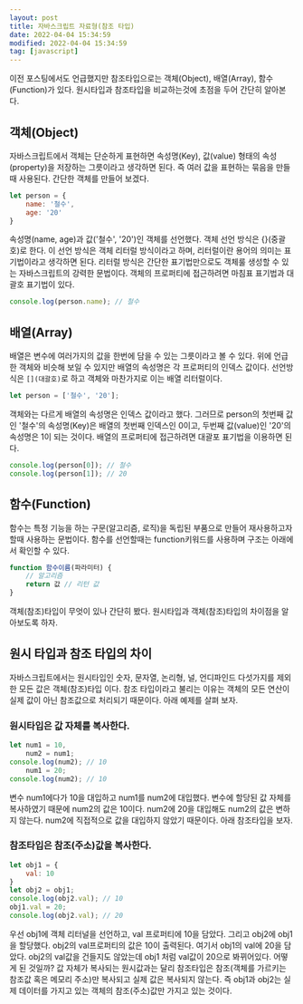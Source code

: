 ```yaml
---
layout: post
title: 자바스크립트 자료형(참조 타입)
date: 2022-04-04 15:34:59
modified: 2022-04-04 15:34:59
tag: [javascript]
---
```


이전 포스팅에서도 언급했지만 참조타입으로는 객체(Object), 배열(Array), 함수(Function)가 있다. 원시타입과 참조타입을 비교하는것에 초점을 두어 간단히 알아본다.

## 객체(Object)

자바스크립트에서 객체는 단순하게 표현하면 속성명(Key), 값(value) 형태의 속성(property)을 저장하는 그릇이라고 생각하면 된다. 즉 여러 값을 표현하는 묶음을 만들때 사용된다. 간단한 객체를 만들어 보겠다.

```javascript
let person = {
    name: '철수',
    age: '20'
}
```

속성명(name, age)과 값('철수', '20')인 객체를 선언했다. 객체 선언 방식은 {}(중괄호)로 한다. 이 선언 방식은 객체 리터럴 방식이라고 하며, 리터럴이란 용어의 의미는 표기법이라고 생각하면 된다. 리터럴 방식은 간단한 표기법만으로도 객체룰 생성할 수 있는 자바스크립트의 강력한 문법이다. 객체의 프로퍼티에 접근하려면 마침표 표기법과 대괄호 표기법이 있다.

```javascript
console.log(person.name); // 철수
```

## 배열(Array)

배열은 변수에 여러가지의 값을 한번에 담을 수 있는 그릇이라고 볼 수 있다. 위에 언급한 객체와 비슷해 보일 수 있지만 배열의 속성명은 각 프로퍼티의 인덱스 값이다. 선언방식은 `[](대괄호)`로 하고 객체와 마찬가지로 이는 배열 리터럴이다. 

```javascript
let person = ['철수', '20'];
```

객체와는 다르게 배열의 속성명은 인덱스 값이라고 했다. 그러므로 person의 첫번째 값인 '철수'의 속성명(Key)은 배열의 첫번째 인덱스인 0이고, 두번째 값(value)인 '20'의 속성명은 1이 되는 것이다. 배열의 프로퍼티에 접근하려면 대괄포 표기법을 이용하면 된다.

```javascript
console.log(person[0]); // 철수 
console.log(person[1]); // 20
```

## 함수(Function)

함수는 특정 기능을 하는 구문(알고리즘, 로직)을 독립된 부품으로 만들어 재사용하고자 할때 사용하는 문법이다. 함수를 선언할때는 function키워드를 사용하며 구조는 아래에서 확인할 수 있다.

```javascript
function 함수이름(파라미터) {
    // 알고리즘
    return 값 // 리턴 값
}
```

객체(참조)타입이 무엇이 있나 간단히 봤다. 원시타입과 객체(참조)타입의 차이점을 알아보도록 하자.

## 원시 타입과 참조 타입의 차이

자바스크립트에서는 원시타입인 숫자, 문자열, 논리형, 널, 언디파인드 다섯가지를 제외한 모든 값은 객체(참조)타입 이다. 참조 타입이라고 불리는 이유는 객체의 모든 연산이 실제 값이 아닌 참조값으로 처리되기 때문이다. 아래 예제를 살펴 보자.

### 원시타입은 값 자체를 복사한다.

```javascript
let num1 = 10,
    num2 = num1;
console.log(num2); // 10
    num1 = 20;
console.log(num2); // 10
```

변수 num1에다가 10을 대입하고 num1를 num2에 대입했다. 변수에 할당된 값 자체를 복사하였기 때문에 num2의 값은 10이다. num2에 20을 대입해도 num2의 값은 변하지 않는다. num2에 직접적으로 값을 대입하지 않았기 때문이다. 아래 참조타입을 보자.

### 참조타입은 참조(주소)값을 복사한다.

```javascript
let obj1 = {
    val: 10
}
let obj2 = obj1;
console.log(obj2.val); // 10
obj1.val = 20;
console.log(obj2.val); // 20
```

우선 obj1에 객체 리터널을 선언하고, val 프로퍼티에 10을 담았다. 그리고 obj2에 obj1을 할당했다. obj2의 val프로퍼티의 값은 10이 출력된다. 여기서 obj1의 val에 20을 담았다. obj2의 val값을 건들지도 않았는데 obj1 처럼 val값이 20으로 봐뀌어있다. 어떻게 된 것일까? 값 자체가 복사되는 원시값과는 달리 참조타입은 참조(객체를 가르키는 참조값 혹은 메모리 주소)만 복사되고 실제 값은 복사되지 않는다. 즉 obj1과 obj2는 실제 데이터를 가지고 있는 객체의 참조(주소)값만 가지고 있는 것이다.

